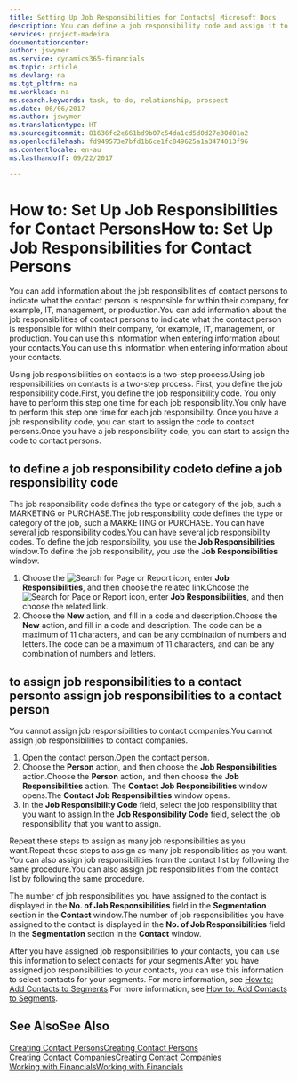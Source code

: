 ```yaml
---
title: Setting Up Job Responsibilities for Contacts| Microsoft Docs
description: You can define a job responsibility code and assign it to a contact to indicate the tasks that your contact is responsible for in their company, for example, IT or production.
services: project-madeira
documentationcenter: 
author: jswymer
ms.service: dynamics365-financials
ms.topic: article
ms.devlang: na
ms.tgt_pltfrm: na
ms.workload: na
ms.search.keywords: task, to-do, relationship, prospect
ms.date: 06/06/2017
ms.author: jswymer
ms.translationtype: HT
ms.sourcegitcommit: 81636fc2e661bd9b07c54da1cd5d0d27e30d01a2
ms.openlocfilehash: fd949573e7bfd1b6ce1fc849625a1a3474013f96
ms.contentlocale: en-au
ms.lasthandoff: 09/22/2017

---
```

# <a name="how-to-set-up-job-responsibilities-for-contact-persons"></a><span data-ttu-id="9b50f-103">How to: Set Up Job Responsibilities for Contact Persons</span><span class="sxs-lookup"><span data-stu-id="9b50f-103">How to: Set Up Job Responsibilities for Contact Persons</span></span>
<span data-ttu-id="9b50f-104">You can add information about the job responsibilities of contact persons to indicate what the contact person is responsible for within their company, for example, IT, management, or production.</span><span class="sxs-lookup"><span data-stu-id="9b50f-104">You can add information about the job responsibilities of contact persons to indicate what the contact person is responsible for within their company, for example, IT, management, or production.</span></span> <span data-ttu-id="9b50f-105">You can use this information when entering information about your contacts.</span><span class="sxs-lookup"><span data-stu-id="9b50f-105">You can use this information when entering information about your contacts.</span></span>

<span data-ttu-id="9b50f-106">Using job responsibilities on contacts is a two-step process.</span><span class="sxs-lookup"><span data-stu-id="9b50f-106">Using job responsibilities on contacts is a two-step process.</span></span> <span data-ttu-id="9b50f-107">First, you define the job responsibility code.</span><span class="sxs-lookup"><span data-stu-id="9b50f-107">First, you define the job responsibility code.</span></span> <span data-ttu-id="9b50f-108">You only have to perform this step one time for each job responsibility.</span><span class="sxs-lookup"><span data-stu-id="9b50f-108">You only have to perform this step one time for each job responsibility.</span></span> <span data-ttu-id="9b50f-109">Once you have a job responsibility code, you can start to assign the code to contact persons.</span><span class="sxs-lookup"><span data-stu-id="9b50f-109">Once you have a job responsibility code, you can start to assign the code to contact persons.</span></span>

## <a name="to-define-a-job-responsibility-code"></a><span data-ttu-id="9b50f-110">to define a job responsibility code</span><span class="sxs-lookup"><span data-stu-id="9b50f-110">to define a job responsibility code</span></span>
<span data-ttu-id="9b50f-111">The job responsibility code defines the type or category of the job, such a MARKETING or PURCHASE.</span><span class="sxs-lookup"><span data-stu-id="9b50f-111">The job responsibility code defines the type or category of the job, such a MARKETING or PURCHASE.</span></span> <span data-ttu-id="9b50f-112">You can have several job responsibility codes.</span><span class="sxs-lookup"><span data-stu-id="9b50f-112">You can have several job responsibility codes.</span></span> <span data-ttu-id="9b50f-113">To define the job responsibility, you use the **Job Responsibilities** window.</span><span class="sxs-lookup"><span data-stu-id="9b50f-113">To define the job responsibility, you use the **Job Responsibilities** window.</span></span>

1. <span data-ttu-id="9b50f-114">Choose the ![Search for Page or Report](media/ui-search/search_small.png "Search for Page or Report icon") icon, enter **Job Responsibilities**, and then choose the related link.</span><span class="sxs-lookup"><span data-stu-id="9b50f-114">Choose the ![Search for Page or Report](media/ui-search/search_small.png "Search for Page or Report icon") icon, enter **Job Responsibilities**, and then choose the related link.</span></span>
2. <span data-ttu-id="9b50f-115">Choose the **New** action, and fill in a code and description.</span><span class="sxs-lookup"><span data-stu-id="9b50f-115">Choose the **New** action, and fill in a code and description.</span></span> <span data-ttu-id="9b50f-116">The code can be a maximum of 11 characters, and can be any combination of numbers and letters.</span><span class="sxs-lookup"><span data-stu-id="9b50f-116">The code can be a maximum of 11 characters, and can be any combination of numbers and letters.</span></span>

## <a name="to-assign-job-responsibilities-to-a-contact-person"></a><span data-ttu-id="9b50f-117">to assign job responsibilities to a contact person</span><span class="sxs-lookup"><span data-stu-id="9b50f-117">to assign job responsibilities to a contact person</span></span>
<span data-ttu-id="9b50f-118">You cannot assign job responsibilities to contact companies.</span><span class="sxs-lookup"><span data-stu-id="9b50f-118">You cannot assign job responsibilities to contact companies.</span></span>

1. <span data-ttu-id="9b50f-119">Open the contact person.</span><span class="sxs-lookup"><span data-stu-id="9b50f-119">Open the contact person.</span></span>
2. <span data-ttu-id="9b50f-120">Choose the **Person** action, and then choose the **Job Responsibilities** action.</span><span class="sxs-lookup"><span data-stu-id="9b50f-120">Choose the **Person** action, and then choose the **Job Responsibilities** action.</span></span> <span data-ttu-id="9b50f-121">The **Contact Job Responsibilities** window opens.</span><span class="sxs-lookup"><span data-stu-id="9b50f-121">The **Contact Job Responsibilities** window opens.</span></span>
3. <span data-ttu-id="9b50f-122">In the **Job Responsibility Code** field, select the job responsibility that you want to assign.</span><span class="sxs-lookup"><span data-stu-id="9b50f-122">In the **Job Responsibility Code** field, select the job responsibility that you want to assign.</span></span>

<span data-ttu-id="9b50f-123">Repeat these steps to assign as many job responsibilities as you want.</span><span class="sxs-lookup"><span data-stu-id="9b50f-123">Repeat these steps to assign as many job responsibilities as you want.</span></span> <span data-ttu-id="9b50f-124">You can also assign job responsibilities from the contact list by following the same procedure.</span><span class="sxs-lookup"><span data-stu-id="9b50f-124">You can also assign job responsibilities from the contact list by following the same procedure.</span></span>

<span data-ttu-id="9b50f-125">The number of job responsibilities you have assigned to the contact is displayed in the **No. of Job Responsibilities** field in the **Segmentation** section in the **Contact** window.</span><span class="sxs-lookup"><span data-stu-id="9b50f-125">The number of job responsibilities you have assigned to the contact is displayed in the **No. of Job Responsibilities** field in the **Segmentation** section in the **Contact** window.</span></span>

<span data-ttu-id="9b50f-126">After you have assigned job responsibilities to your contacts, you can use this information to select contacts for your segments.</span><span class="sxs-lookup"><span data-stu-id="9b50f-126">After you have assigned job responsibilities to your contacts, you can use this information to select contacts for your segments.</span></span> <span data-ttu-id="9b50f-127">For more information, see [How to: Add Contacts to Segments](marketing-add-contact-segment.md).</span><span class="sxs-lookup"><span data-stu-id="9b50f-127">For more information, see [How to: Add Contacts to Segments](marketing-add-contact-segment.md).</span></span>

## <a name="see-also"></a><span data-ttu-id="9b50f-128">See Also</span><span class="sxs-lookup"><span data-stu-id="9b50f-128">See Also</span></span>
[<span data-ttu-id="9b50f-129">Creating Contact Persons</span><span class="sxs-lookup"><span data-stu-id="9b50f-129">Creating Contact Persons</span></span>](marketing-create-contact-persons.md)  
[<span data-ttu-id="9b50f-130">Creating Contact Companies</span><span class="sxs-lookup"><span data-stu-id="9b50f-130">Creating Contact Companies</span></span>](marketing-create-contact-companies.md)  
[<span data-ttu-id="9b50f-131">Working with Financials</span><span class="sxs-lookup"><span data-stu-id="9b50f-131">Working with Financials</span></span>](ui-work-product.md)


